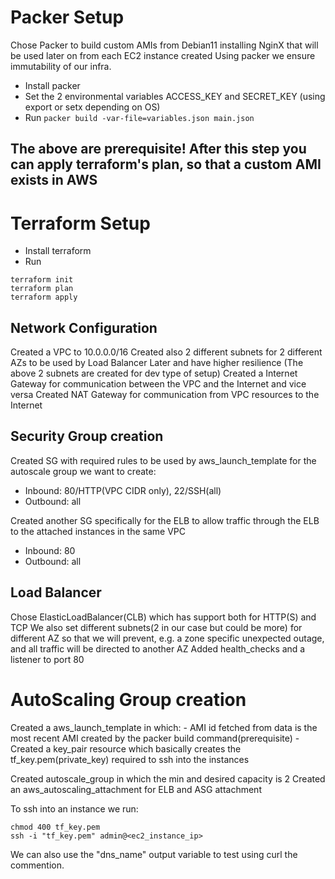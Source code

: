 <!-- Thoughts

- [ ] Authorization must be managed(the way access keys are provided): Have created on IAM user group with specific policies enabled, so the user created for this project's purpose 
has only needed permissions for resource provisioning
- [ ]application resilience with Avail Zones
- [ ]separate envs? dev, staging, production, testing(QA) : For this either create separate folders with terraform.tfvars files and initialise from the different folders but with
                                                            same manifest files' path kai stis alles entoles
                                                             or work in different workspaces
sto production kalo tha tan na xame 4 instances gia load balanced env
opote dev 1 instance
kai QA- staging 2 instances
kai prod 4 instances
- [ ]how data will be stored for ssh ing into ec2 instances
- [ ]how data will be pulled regarding AMI info(hardcoded or not?choose specific debian ami replicating it into only for me?)
-not server in 1 AZ and subnet in another

CUSTOM MODULES? or use the ones provided by hashicorp/aws

S3 backend to store remote state
REMOTE STATE IMPORTANT using Jenkins so that when 2 terraform deployment jobs execute the same time the Jenkins will prevent this
store secrets in jenkins at manage jenkins->manage credentials

On prod env we would have to define CNAME variable for the managed DNS we use
for dev we let aws create a DNS so that we can use to reach the instance

netstat -lntpu
-->
# Packer Setup
Chose Packer to build custom AMIs from Debian11 installing NginX that will be used later on from each EC2 instance created
Using packer we ensure immutability of our infra.

- Install packer 
- Set the 2 environmental variables ACCESS_KEY and SECRET_KEY (using export or setx depending on OS)
- Run ```packer build -var-file=variables.json main.json```

The above are prerequisite! 
After this step you can apply terraform's plan, so that a custom AMI exists in AWS
---
# Terraform Setup
- Install terraform
- Run 
```
terraform init
terraform plan
terraform apply
```
## Network Configuration

Created a VPC to 10.0.0.0/16
Created also 2 different subnets for 2 different AZs to be used by Load Balancer Later and have higher resilience
(The above 2 subnets are created for dev type of setup)
Created a Internet Gateway for communication between the VPC and the Internet and vice versa
Created NAT Gateway for communication from VPC resources to the Internet

## Security Group creation
Created SG with required rules to be used by aws_launch_template for the autoscale group we want to create: 
- Inbound: 80/HTTP(VPC CIDR only), 22/SSH(all)
- Outbound: all

Created another SG specifically for the ELB to allow traffic through the ELB to the attached instances in the same VPC
- Inbound: 80
- Outbound: all

## Load Balancer
Chose ElasticLoadBalancer(CLB) which has support both for HTTP(S) and TCP
We also set different subnets(2 in our case but could be more) for different AZ so that we will prevent, e.g. a zone specific unexpected outage, and all traffic will be directed to another AZ
Added health_checks and a listener to port 80

# AutoScaling Group creation
Created a aws_launch_template in which:
    - AMI id fetched from data is the most recent AMI created by the packer build command(prerequisite)
    - Created a key_pair resource which basically creates the tf_key.pem(private_key) required to ssh into the instances

Created autoscale_group in which the min and desired capacity is 2
Created an aws_autoscaling_attachment for ELB and ASG attachment 

To ssh into an instance we run:
``` 
chmod 400 tf_key.pem
ssh -i "tf_key.pem" admin@<ec2_instance_ip>

```
We can also use the "dns_name" output variable to test using curl the commention.
<!-- Thoughts
---
### TASK

Using Terraform and AWS, create a new VPC. In this new VPC create: 
- [ ]1. An autoscaling group of 2 (min) t3.micro EC2 instances running Debian 11. 2. The EC2 instances should provision and run nginx. 
- [ ]3. A Load Balancer attached to the autoscaling group. 
- [ ]4. Security groups for the EC2 instances should: 
    - [ ]a. Allow ingress to port 80 (HTTP) only from the VPC’s CIDR. 
    - [ ]b. Allow ingress to port 22 (SSH) from all networks. 
    - [ ]c. Allow all egress traffic. 

Notes: 
[*] You may use AWS Free Tier 
[*] You decide on what VPC subnets you create, if any 
[*] Document your architecture decisions in a README file 
[*] Bonus points if you use Terragrunt (not obligatory) 
[*] Code should be delivered via a link to a public git repository (you should omit ssh keys but document how to provide them) 
-->